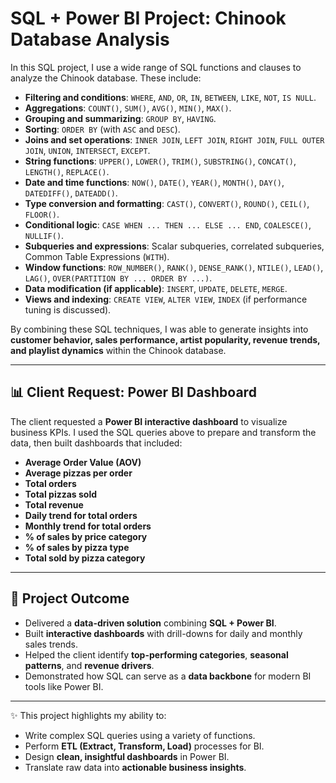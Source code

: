# SQL + Power BI Project: Chinook Database Analysis  

In this SQL project, I use a wide range of SQL functions and clauses to analyze the Chinook database. These include:  

- **Filtering and conditions**: `WHERE`, `AND`, `OR`, `IN`, `BETWEEN`, `LIKE`, `NOT`, `IS NULL`.  
- **Aggregations**: `COUNT()`, `SUM()`, `AVG()`, `MIN()`, `MAX()`.  
- **Grouping and summarizing**: `GROUP BY`, `HAVING`.  
- **Sorting**: `ORDER BY` (with `ASC` and `DESC`).  
- **Joins and set operations**: `INNER JOIN`, `LEFT JOIN`, `RIGHT JOIN`, `FULL OUTER JOIN`, `UNION`, `INTERSECT`, `EXCEPT`.  
- **String functions**: `UPPER()`, `LOWER()`, `TRIM()`, `SUBSTRING()`, `CONCAT()`, `LENGTH()`, `REPLACE()`.  
- **Date and time functions**: `NOW()`, `DATE()`, `YEAR()`, `MONTH()`, `DAY()`, `DATEDIFF()`, `DATEADD()`.  
- **Type conversion and formatting**: `CAST()`, `CONVERT()`, `ROUND()`, `CEIL()`, `FLOOR()`.  
- **Conditional logic**: `CASE WHEN ... THEN ... ELSE ... END`, `COALESCE()`, `NULLIF()`.  
- **Subqueries and expressions**: Scalar subqueries, correlated subqueries, Common Table Expressions (`WITH`).  
- **Window functions**: `ROW_NUMBER()`, `RANK()`, `DENSE_RANK()`, `NTILE()`, `LEAD()`, `LAG()`, `OVER(PARTITION BY ... ORDER BY ...)`.  
- **Data modification (if applicable)**: `INSERT`, `UPDATE`, `DELETE`, `MERGE`.  
- **Views and indexing**: `CREATE VIEW`, `ALTER VIEW`, `INDEX` (if performance tuning is discussed).  

By combining these SQL techniques, I was able to generate insights into **customer behavior, sales performance, artist popularity, revenue trends, and playlist dynamics** within the Chinook database.  

---

## 📊 Client Request: Power BI Dashboard  

The client requested a **Power BI interactive dashboard** to visualize business KPIs. I used the SQL queries above to prepare and transform the data, then built dashboards that included:  

- **Average Order Value (AOV)**  
- **Average pizzas per order**  
- **Total orders**  
- **Total pizzas sold**  
- **Total revenue**  
- **Daily trend for total orders**  
- **Monthly trend for total orders**  
- **% of sales by price category**  
- **% of sales by pizza type**  
- **Total sold by pizza category**  

---

## 🎯 Project Outcome  

- Delivered a **data-driven solution** combining **SQL + Power BI**.  
- Built **interactive dashboards** with drill-downs for daily and monthly sales trends.  
- Helped the client identify **top-performing categories**, **seasonal patterns**, and **revenue drivers**.  
- Demonstrated how SQL can serve as a **data backbone** for modern BI tools like Power BI.  

---

✨ This project highlights my ability to:  
- Write complex SQL queries using a variety of functions.  
- Perform **ETL (Extract, Transform, Load)** processes for BI.  
- Design **clean, insightful dashboards** in Power BI.  
- Translate raw data into **actionable business insights**.  
